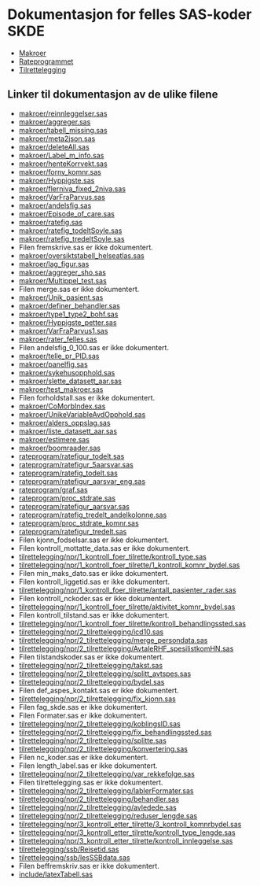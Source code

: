# Dokumentasjon for felles SAS-koder SKDE

- [Makroer](makroer_doc)
- [Rateprogrammet](rateprogram_doc)
- [Tilrettelegging](tilrettelegging_doc)


## Linker til dokumentasjon av de ulike filene

- [makroer/reinnleggelser.sas](reinnleggelser)
- [makroer/aggreger.sas](aggreger)
- [makroer/tabell_missing.sas](tabell_missing)
- [makroer/meta2json.sas](meta2json)
- [makroer/deleteAll.sas](deleteAll)
- [makroer/Label_m_info.sas](Label_m_info)
- [makroer/henteKorrvekt.sas](henteKorrvekt)
- [makroer/forny_komnr.sas](forny_komnr)
- [makroer/Hyppigste.sas](Hyppigste)
- [makroer/flerniva_fixed_2niva.sas](flerniva_fixed_2niva)
- [makroer/VarFraParvus.sas](VarFraParvus)
- [makroer/andelsfig.sas](andelsfig)
- [makroer/Episode_of_care.sas](Episode_of_care)
- [makroer/ratefig.sas](ratefig)
- [makroer/ratefig_todeltSoyle.sas](ratefig_todeltSoyle)
- [makroer/ratefig_tredeltSoyle.sas](ratefig_tredeltSoyle)
- Filen fremskrive.sas er ikke dokumentert.
- [makroer/oversiktstabell_helseatlas.sas](oversiktstabell_helseatlas)
- [makroer/lag_figur.sas](lag_figur)
- [makroer/aggreger_sho.sas](aggreger_sho)
- [makroer/Multippel_test.sas](Multippel_test)
- Filen merge.sas er ikke dokumentert.
- [makroer/Unik_pasient.sas](Unik_pasient)
- [makroer/definer_behandler.sas](definer_behandler)
- [makroer/type1_type2_bohf.sas](type1_type2_bohf)
- [makroer/Hyppigste_petter.sas](Hyppigste_petter)
- [makroer/VarFraParvus1.sas](VarFraParvus1)
- [makroer/rater_felles.sas](rater_felles)
- Filen andelsfig_0_100.sas er ikke dokumentert.
- [makroer/telle_pr_PID.sas](telle_pr_PID)
- [makroer/panelfig.sas](panelfig)
- [makroer/sykehusopphold.sas](sykehusopphold)
- [makroer/slette_datasett_aar.sas](slette_datasett_aar)
- [makroer/test_makroer.sas](test_makroer)
- Filen forholdstall.sas er ikke dokumentert.
- [makroer/CoMorbIndex.sas](CoMorbIndex)
- [makroer/UnikeVariableAvdOpphold.sas](UnikeVariableAvdOpphold)
- [makroer/alders_oppslag.sas](alders_oppslag)
- [makroer/liste_datasett_aar.sas](liste_datasett_aar)
- [makroer/estimere.sas](estimere)
- [makroer/boomraader.sas](boomraader)
- [rateprogram/ratefigur_todelt.sas](ratefigur_todelt)
- [rateprogram/ratefigur_5aarsvar.sas](ratefigur_5aarsvar)
- [rateprogram/ratefig_todelt.sas](ratefig_todelt)
- [rateprogram/ratefigur_aarsvar_eng.sas](ratefigur_aarsvar_eng)
- [rateprogram/graf.sas](graf)
- [rateprogram/proc_stdrate.sas](proc_stdrate)
- [rateprogram/ratefigur_aarsvar.sas](ratefigur_aarsvar)
- [rateprogram/ratefig_tredelt_andelkolonne.sas](ratefig_tredelt_andelkolonne)
- [rateprogram/proc_stdrate_komnr.sas](proc_stdrate_komnr)
- [rateprogram/ratefigur_tredelt.sas](ratefigur_tredelt)
- Filen kjonn_fodselsar.sas er ikke dokumentert.
- Filen kontroll_mottatte_data.sas er ikke dokumentert.
- [tilrettelegging/npr/1_kontroll_foer_tilrette/kontroll_type.sas](kontroll_type)
- [tilrettelegging/npr/1_kontroll_foer_tilrette/1_kontroll_komnr_bydel.sas](1_kontroll_komnr_bydel)
- Filen min_maks_dato.sas er ikke dokumentert.
- Filen kontroll_liggetid.sas er ikke dokumentert.
- [tilrettelegging/npr/1_kontroll_foer_tilrette/antall_pasienter_rader.sas](antall_pasienter_rader)
- Filen kontroll_nckoder.sas er ikke dokumentert.
- [tilrettelegging/npr/1_kontroll_foer_tilrette/aktivitet_komnr_bydel.sas](aktivitet_komnr_bydel)
- Filen kontroll_tilstand.sas er ikke dokumentert.
- [tilrettelegging/npr/1_kontroll_foer_tilrette/kontroll_behandlingssted.sas](kontroll_behandlingssted)
- [tilrettelegging/npr/2_tilrettelegging/icd10.sas](icd10)
- [tilrettelegging/npr/2_tilrettelegging/merge_persondata.sas](merge_persondata)
- [tilrettelegging/npr/2_tilrettelegging/AvtaleRHF_spesilistkomHN.sas](AvtaleRHF_spesilistkomHN)
- Filen tilstandskoder.sas er ikke dokumentert.
- [tilrettelegging/npr/2_tilrettelegging/takst.sas](takst)
- [tilrettelegging/npr/2_tilrettelegging/splitt_avtspes.sas](splitt_avtspes)
- [tilrettelegging/npr/2_tilrettelegging/bydel.sas](bydel)
- Filen def_aspes_kontakt.sas er ikke dokumentert.
- [tilrettelegging/npr/2_tilrettelegging/fix_kjonn.sas](fix_kjonn)
- Filen fag_skde.sas er ikke dokumentert.
- Filen Formater.sas er ikke dokumentert.
- [tilrettelegging/npr/2_tilrettelegging/koblingsID.sas](koblingsID)
- [tilrettelegging/npr/2_tilrettelegging/fix_behandlingssted.sas](fix_behandlingssted)
- [tilrettelegging/npr/2_tilrettelegging/splitte.sas](splitte)
- [tilrettelegging/npr/2_tilrettelegging/konvertering.sas](konvertering)
- Filen nc_koder.sas er ikke dokumentert.
- Filen length_label.sas er ikke dokumentert.
- [tilrettelegging/npr/2_tilrettelegging/var_rekkefolge.sas](var_rekkefolge)
- Filen tilrettelegging.sas er ikke dokumentert.
- [tilrettelegging/npr/2_tilrettelegging/lablerFormater.sas](lablerFormater)
- [tilrettelegging/npr/2_tilrettelegging/behandler.sas](behandler)
- [tilrettelegging/npr/2_tilrettelegging/avledede.sas](avledede)
- [tilrettelegging/npr/2_tilrettelegging/reduser_lengde.sas](reduser_lengde)
- [tilrettelegging/npr/3_kontroll_etter_tilrette/3_kontroll_komnrbydel.sas](3_kontroll_komnrbydel)
- [tilrettelegging/npr/3_kontroll_etter_tilrette/kontroll_type_lengde.sas](kontroll_type_lengde)
- [tilrettelegging/npr/3_kontroll_etter_tilrette/kontroll_innleggelse.sas](kontroll_innleggelse)
- [tilrettelegging/ssb/Reisetid.sas](Reisetid)
- [tilrettelegging/ssb/lesSSBdata.sas](lesSSBdata)
- Filen beffremskriv.sas er ikke dokumentert.
- [include/latexTabell.sas](latexTabell)
